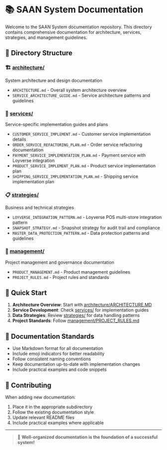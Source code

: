 # 📚 SAAN System Documentation

Welcome to the SAAN System documentation repository. This directory contains comprehensive documentation for architecture, services, strategies, and management guidelines.

## 📁 Directory Structure

### 🏗️ [architecture/](./architecture/)
System architecture and design documentation
- `ARCHITECTURE.md` - Overall system architecture overview
- `SERVICE_ARCHITECTURE_GUIDE.md` - Service architecture patterns and guidelines

### 🔧 [services/](./services/)
Service-specific implementation guides and plans
- `CUSTOMER_SERVICE_IMPLEMENT.md` - Customer service implementation details
- `ORDER_SERVICE_REFACTORING_PLAN.md` - Order service refactoring documentation
- `PAYMENT_SERVICE_IMPLEMENTATION_PLAN.md` - Payment service with Loyverse integration
- `PRODUCT_SERVICE_IMPLEMENT_PLAN.md` - Product service implementation plan
- `SHIPPING_SERVICE_IMPLEMENTATION_PLAN.md` - Shipping service implementation plan

### 📋 [strategies/](./strategies/)
Business and technical strategies
- `LOYVERSE_INTEGRATION_PATTERN.md` - Loyverse POS multi-store integration pattern
- `SNAPSHOT_STRATEGY.md` - Snapshot strategy for audit trail and compliance
- `MASTER_DATA_PROTECTION_PATTERN.md` - Data protection patterns and guidelines

### 💼 [management/](./management/)
Project management and governance documentation
- `PRODUCT_MANAGEMENT.md` - Product management guidelines
- `PROJECT_RULES.md` - Project rules and standards

## 🚀 Quick Start

1. **Architecture Overview**: Start with [architecture/ARCHITECTURE.MD](./architecture/ARCHITECTURE.MD)
2. **Service Development**: Check [services/](./services/) for implementation guides
3. **Data Strategies**: Review [strategies/](./strategies/) for data handling patterns
4. **Project Standards**: Follow [management/PROJECT_RULES.md](./management/PROJECT_RULES.md)

## 📖 Documentation Standards

- Use Markdown format for all documentation
- Include emoji indicators for better readability
- Follow consistent naming conventions
- Keep documentation up-to-date with implementation changes
- Include practical examples and code snippets

## 🔄 Contributing

When adding new documentation:
1. Place it in the appropriate subdirectory
2. Follow the existing documentation style
3. Update relevant README files
4. Include practical examples where applicable

---

> 📝 **Well-organized documentation is the foundation of a successful system!**
